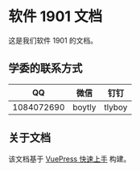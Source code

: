 # 软件 1901 文档

这是我们软件 1901 的文档。

## 学委的联系方式

| QQ         | 微信   | 钉钉   |
| ---------- | ------ | ------ |
| 1084072690 | boytly | tlyboy |

## 关于文档

该文档基于 [VuePress 快速上手](https://github.com/tlyboy/vuepress-quick-start) 构建。
